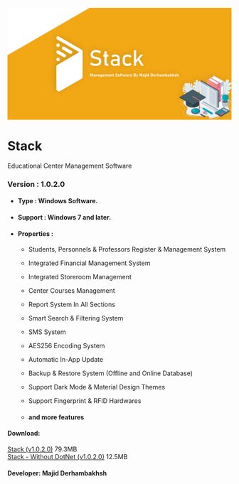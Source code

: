 ![Banner](Logo.png)

# Stack
Educational Center Management Software

### Version : 1.0.2.0

- #### Type : Windows Software.

- #### Support : Windows 7 and later.

- #### Properties :
    - Students, Personnels & Professors Register & Management System  
    - Integrated Financial Management System  
    - Integrated Storeroom Management  
    - Center Courses Management  
    
    - Report System In All Sections  
    - Smart Search & Filtering System  
    
    - SMS System  
      
    - AES256 Encoding System  
    - Automatic In-App Update  
    - Backup & Restore System (Offline and Online Database)  
    - Support Dark Mode & Material Design Themes  
    - Support Fingerprint & RFID Hardwares  
    
    - #### and more features

#### Download: 
    
   [Stack (v1.0.2.0)](https://mega.nz/file/5F5znBJB#U5ps3LhPV-80t8p14IeWsNAOx8rhzS8KVtydb2DAoIw) 79.3MB  
   [Stack - Without DotNet (v1.0.2.0)](https://mega.nz/file/sYgFzZYJ#X4eCsnekyDQN2R2zvqlMaEEWeswH8fCAovFtUnClO2k) 12.5MB  
    
#### Developer: Majid Derhambakhsh
